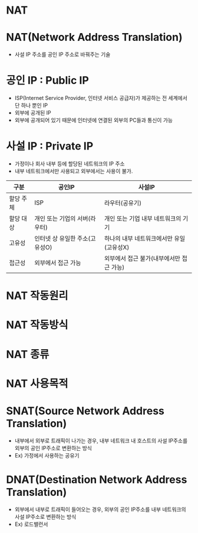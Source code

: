 NAT
=========================================

# NAT(Network Address Translation)
* 사설 IP 주소를 공인 IP 주소로 바꿔주는 기술

# 공인 IP : Public IP
* ISP(Internet Service Provider, 인터넷 서비스 공급자)가 제공하는 전 세계에서 단 하나 뿐인 IP
* 외부에 공개된 IP
* 외부에 공개되어 있기 때문에 인터넷에 연결된 외부의 PC들과 통신이 가능

# 사설 IP : Private IP
* 가정이나 회사 내부 등에 할당된 네트워크의 IP 주소
* 내부 네트워크에서만 사용되고 외부에서는 사용이 불가.  
   
|구분|공인IP|사설IP|
|------|---|---|   
|할당 주체|ISP|라우터(공유기)|   
|할당 대상|개인 또는 기업의 서버(라우터)|개인 또는 기업 내부 네트워크의 기기|   
|고유성|인터넷 상 유일한 주소(고유성O)|하나의 내부 네트워크에서만 유일(고유성X)|   
|접근성|외부에서 접근 가능|외부에서 접근 불가(내부에서만 접근 가능)|   
   

# NAT 작동원리
# NAT 작동방식
# NAT 종류
# NAT 사용목적

# SNAT(Source Network Address Translation)
* 내부에서 외부로 트래픽이 나가는 경우, 내부 네트워크 내 호스트의 사설 IP주소를 외부의 공인 IP주소로 변환하는 방식 
* Ex) 가정에서 사용하는 공유기

# DNAT(Destination Network Address Translation)
* 외부에서 내부로 트래픽이 들어오는 경우, 외부의 공인 IP주소를 내부 네트워크의 사설 IP주소로 변환하는 방식
* Ex) 로드밸런서

